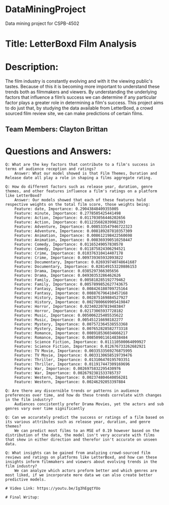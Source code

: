 # DataMiningProject
Data mining project for CSPB-4502

# Title: LetterBoxd Film Analysis

# Description:

The film industry is constantly evolving and with it the viewing public's tastes. Because of this it is becoming more important to understand these trends both as filmmakers and viewers. By understanding the underlying factors that influence a film’s success we can determine if any particular factor plays a greater role in determining a film's success. This project aims to do just that, by studying the data available from LetterBoxd, a crowd sourced film review site, we can make predictions of certain films. 


## Team Members: Clayton Brittan

# Questions and Answers: 

    Q: What are the key factors that contribute to a film's success in terms of audience reception and ratings?
        Answer: What our model showed is that Film Themes, Duration and Release date all play a role in shaping a films aggregate rating. 

    Q: How do different factors such as release year, duration, genre themes, and other features influence a film's ratings on a platform like LetterBoxd?
        Answer: Our models showed that each of these features hold respective weights on the total film score, those weights being:
        Feature: date, Importance: 0.29043848409355005
        Feature: minute, Importance: 0.2778505425441498
        Feature: Action, Importance: 0.011703056446202656
        Feature: Action, Importance: 0.011235682839982393
        Feature: Adventure, Importance: 0.008533547946722323
        Feature: Adventure, Importance: 0.008189287810357309
        Feature: Animation, Importance: 0.008612198422560698
        Feature: Animation, Importance: 0.008369390510258447
        Feature: Comedy, Importance: 0.01165249057830578
        Feature: Comedy, Importance: 0.011875824306294521
        Feature: Crime, Importance: 0.010376310414407178
        Feature: Crime, Importance: 0.009739365932093822
        Feature: Documentary, Importance: 0.026939740748641687
        Feature: Documentary, Importance: 0.028149153220886153
        Feature: Drama, Importance: 0.0385297366305656
        Feature: Drama, Importance: 0.04930353286462626
        Feature: Family, Importance: 0.005818285192779462
        Feature: Family, Importance: 0.0057899852627743675
        Feature: Fantasy, Importance: 0.008426180709725164
        Feature: Fantasy, Importance: 0.008876796410457168
        Feature: History, Importance: 0.002875169884527927
        Feature: History, Importance: 0.0027800669905419847
        Feature: Horror, Importance: 0.023402207819483847
        Feature: Horror, Importance: 0.02173065937728182
        Feature: Music, Importance: 0.005006225405535622
        Feature: Music, Importance: 0.005451216698182277
        Feature: Mystery, Importance: 0.007572364538553368
        Feature: Mystery, Importance: 0.007652828582773318
        Feature: Romance, Importance: 0.008918536034666217
        Feature: Romance, Importance: 0.008509011614838484
        Feature: Science Fiction, Importance: 0.011110500064099927
        Feature: Science Fiction, Importance: 0.012676733262682921
        Feature: TV Movie, Importance: 0.0033533569276875995
        Feature: TV Movie, Importance: 0.0033130658519739476
        Feature: Thriller, Importance: 0.013106470195703351
        Feature: Thriller, Importance: 0.011917447309169696
        Feature: War, Importance: 0.0026975832295430976
        Feature: War, Importance: 0.0026792381533785737
        Feature: Western, Importance: 0.002374804640056281
        Feature: Western, Importance: 0.00246292053397884

    Q: Are there any discernible trends or patterns in audience preferences over time, and how do these trends correlate with changes in the film industry?
        Audiences concistently prefer Drama Movies, yet the actors and sub genres vary over time significantly 

    Q: Can we accurately predict the success or ratings of a film based on its various attributes such as release year, duration, and genre themes?
        We can predict most films to an MSE of 0.19 however based on the distribution of the data, the model isn't very accurate with films that skew in either direction and therefor isn't accurate on unseen data. 

    Q: What insights can be gained from analyzing crowd-sourced film reviews and ratings on platforms like LetterBoxd, and how can these insights inform filmmakers and viewers about evolving trends in the film industry?
        We can analyze which actors preform better and which genres are most liked, if we incorporate more data we can also create better predictive models.

    # Video Link: https://youtu.be/Ig3hEgqtYUo

    # Final Writup: 

